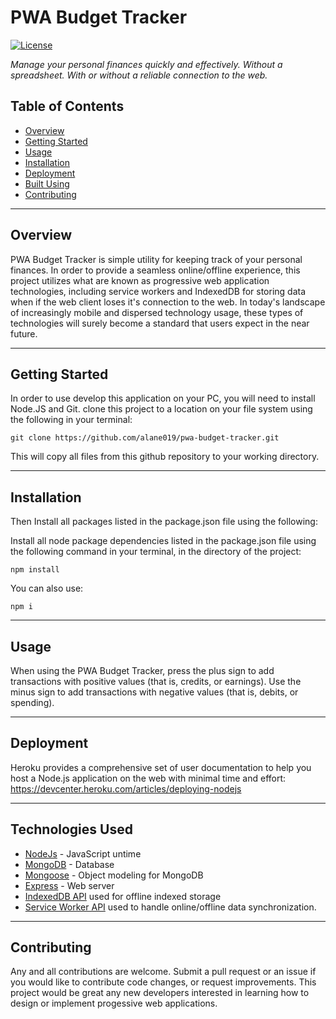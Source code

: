
# PWA Budget Tracker

[![License](https://img.shields.io/badge/license-MIT-blue.svg)](/LICENSE)

</div>



<i> Manage your personal finances quickly and effectively. Without a spreadsheet. With or without a reliable connection to the web.
</i>

## Table of Contents

- [Overview](#overview)
- [Getting Started](#getting_started)
- [Usage](#usage)
- [Installation](#installation)
- [Deployment](#deployment)
- [Built Using](#tech_stack)
- [Contributing](../CONTRIBUTING.md)

---
##  Overview <a name = "overview"></a>

PWA Budget Tracker is simple utility for keeping track of your personal finances. In order to provide a seamless online/offline experience, this project utilizes what are known as progressive web application technologies, including service workers and IndexedDB for storing data when if the web client loses it's connection to the web. In today's landscape of increasingly mobile and dispersed technology usage, these types of technologies will surely become a standard that users expect in the near future. 

----
##  Getting Started <a name = "getting_started"></a>


In order to use develop this application on your PC, you will need to install Node.JS and Git. clone this project to a location on your file system using the following in your terminal:

```
git clone https://github.com/alane019/pwa-budget-tracker.git
```
This will copy all files from this github repository to your working directory.


----
## Installation  <a name = "installation"></a>
 Then Install all packages listed in the package.json file using the following:



 Install all node package dependencies listed in the package.json file using the following command in your terminal, in the directory of the project:

```
npm install
```
You can also use:

```
npm i
```


----

##  Usage <a name="usage"></a>

When using the PWA Budget Tracker, press the plus sign to add transactions with positive values (that is, credits, or earnings). Use the minus sign to add transactions with negative values (that is, debits, or spending).

----
##  Deployment <a name = "deployment"></a>

Heroku provides a comprehensive set of user documentation to help you host a Node.js application on the web with minimal time and effort:
https://devcenter.heroku.com/articles/deploying-nodejs

----

##  Technologies Used  <a name = "tech_stack"></a>
- [NodeJs](https://nodejs.org/) -  JavaScript untime
- [MongoDB](https://www.mongodb.com/) - Database
- [Mongoose](https://mongoosejs.com/) - Object modeling for MongoDB
- [Express](https://expressjs.com/) - Web server
- [IndexedDB API](https://developer.mozilla.org/en-US/docs/Web/API/IndexedDB_API) used for offline indexed storage
- [Service Worker API](https://developer.mozilla.org/en-US/docs/Web/API/Service_Worker_API) used to handle online/offline data synchronization.

----
##  Contributing <a name = "deployment"></a>

Any and all contributions are welcome. Submit a pull request or an issue if you would like to contribute code changes, or request improvements. This project would be great any new developers interested in learning how to design or implement progessive web applications.



